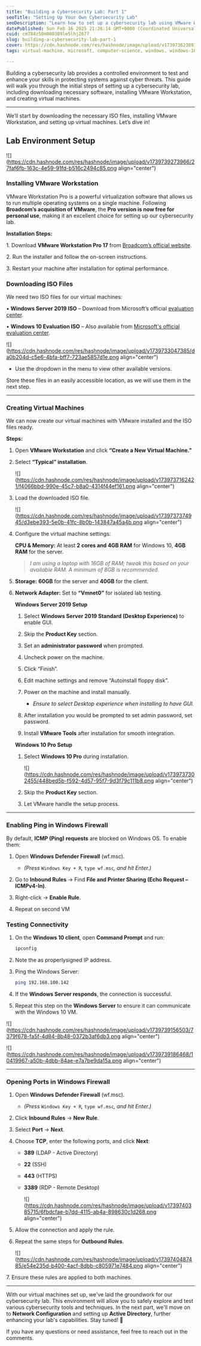```yaml
---
title: "Building a Cybersecurity Lab: Part 1"
seoTitle: "Setting Up Your Own Cybersecurity Lab"
seoDescription: "Learn how to set up a cybersecurity lab using VMware Workstation and virtual machines. Perfect for testing and enhancing cybersecurity skills"
datePublished: Sun Feb 16 2025 21:26:14 GMT+0000 (Coordinated Universal Time)
cuid: cm784z58m000309le5lhj2677
slug: building-a-cybersecurity-lab-part-1
cover: https://cdn.hashnode.com/res/hashnode/image/upload/v1739736238913/e097eb09-4048-4252-9b74-96d5dc13cb89.png
tags: virtual-machine, microsoft, computer-science, windows, windows-10, vmware, virtualization, firewalls, windows-server, cybersecurity-1, homelab, information-security

---
```


Building a cybersecurity lab provides a controlled environment to test and enhance your skills in protecting systems against cyber threats. This guide will walk you through the initial steps of setting up a cybersecurity lab, including downloading necessary software, installing VMware Workstation, and creating virtual machines.

---

We’ll start by downloading the necessary ISO files, installing VMware Workstation, and setting up virtual machines. Let’s dive in!

## **Lab Environment Setup**

![](https://cdn.hashnode.com/res/hashnode/image/upload/v1739739273966/27faf6fb-163c-4e59-91fd-b516c2494c85.png align="center")

### **Installing VMware Workstation**

VMware Workstation Pro is a powerful virtualization software that allows us to run multiple operating systems on a single machine. Following **Broadcom’s acquisition of VMware**, the **Pro version is now free for personal use**, making it an excellent choice for setting up our cybersecurity lab.

**Installation Steps:**

1\. Download **VMware Workstation Pro 17** from [Broadcom’s official website](https://www.vmware.com/products/workstation-pro.html).

2\. Run the installer and follow the on-screen instructions.

3\. Restart your machine after installation for optimal performance.

### **Downloading ISO Files**

We need two ISO files for our virtual machines:

• **Windows Server 2019 ISO** – Download from Microsoft’s official [evaluation center](https://www.microsoft.com/en-us/evalcenter/).

• **Windows 10 Evaluation ISO** – Also available from [Microsoft's official evaluation center](https://www.microsoft.com/en-us/evalcenter/).

![](https://cdn.hashnode.com/res/hashnode/image/upload/v1739733047385/da0b204d-c5e6-4bfa-bff7-723ae5857d1e.png align="center")

* Use the dropdown in the menu to view other available versions.
    

Store these files in an easily accessible location, as we will use them in the next step.

---

### **Creating Virtual Machines**

We can now create our virtual machines with VMware installed and the ISO files ready.

**Steps:**

1. Open **VMware Workstation** and click **“Create a New Virtual Machine.”**
    
2. Select **“Typical” installation**.
    
    ![](https://cdn.hashnode.com/res/hashnode/image/upload/v1739737162421/f4066bbd-990e-45c7-b8a0-4314f44ef161.png align="center")
    

3. Load the downloaded ISO file.
    
    ![](https://cdn.hashnode.com/res/hashnode/image/upload/v1739737374945/d3ebe393-5e0b-41fc-8b0b-143847a45a4b.png align="center")
    
4. Configure the virtual machine settings:
    
    **CPU & Memory:** At least **2 cores and 4GB RAM** for Windows 10, **4GB RAM** for the server.
    
    > *I am using a laptop with 16GB of RAM; tweak this based on your available RAM. A minimum of 8GB is recommended.*
    
5. **Storage:** **60GB** for the server and **40GB** for the client.
    
6. **Network Adapter:** Set to **“Vmnet0”** for isolated lab testing.
    
    **Windows Server 2019 Setup**
    
    1. Select **Windows Server 2019 Standard (Desktop Experience)** to enable GUI.
        
    2. Skip the **Product Key** section.
        
    3. Set an **administrator password** when prompted.
        
    4. Uncheck power on the machine.
        
    5. Click “Finish”.
        
    6. Edit machine settings and remove “Autoinstall floppy disk”.
        
    7. Power on the machine and install manually.
        
        * *Ensure to select Desktop experience when installing to have GUI.*
            
    8. After installation you would be prompted to set admin password, set password.
        
    9. Install **VMware Tools** after installation for smooth integration.
        
    
    **Windows 10 Pro Setup**
    
    1. Select **Windows 10 Pro** during installation.
        
        ![](https://cdn.hashnode.com/res/hashnode/image/upload/v1739737302455/448bed5b-f592-4d57-95f7-9d3f79c111b8.png align="center")
        
    2. Skip the **Product Key** section.
        
    3. Let VMware handle the setup process.
        

---

### **Enabling Ping in Windows Firewall**

By default, **ICMP (Ping) requests** are blocked on Windows OS. To enable them:

1. Open **Windows Defender Firewall** (wf.msc).
    
    * *(Press* `Windows Key + R`*,* `type wf.msc`*, and hit Enter.)*
        
2. Go to **Inbound Rules** → Find **File and Printer Sharing (Echo Request – ICMPv4-In)**.
    
3. Right-click → **Enable Rule**.
    
4. Repeat on second VM
    

### **Testing Connectivity**

1. On the **Windows 10 client**, open **Command Prompt** and run:
    
    ```bash
    ipconfig
    ```
    
2. Note the as properlysigned IP address.
    
3. Ping the Windows Server:
    
    ```bash
    ping 192.168.100.142
    ```
    
4. If the **Windows Server responds**, the connection is successful.
    
5. Repeat this step on the **Windows Server** to ensure it can communicate with the Windows 10 VM.
    

![](https://cdn.hashnode.com/res/hashnode/image/upload/v1739739156503/7379f678-fa5f-4d84-8b48-0372b3af6db3.png align="center")

![](https://cdn.hashnode.com/res/hashnode/image/upload/v1739739186468/10419967-a50b-4dbb-84ae-e7a7be9da15a.png align="center")

---

### **Opening Ports in Windows Firewall**

1. Open **Windows Defender Firewall** (wf.msc).
    
    * *(Press* `Windows Key + R`*,* `type wf.msc`*, and hit Enter.)*
        
2. Click **Inbound Rules** → **New Rule**.
    
3. Select **Port** → **Next**.
    
4. Choose **TCP**, enter the following ports, and click **Next**:
    
    * **389** (LDAP - Active Directory)
        
    * **22** (SSH)
        
    * **443** (HTTPS)
        
    * **3389** (RDP - Remote Desktop)
        
        ![](https://cdn.hashnode.com/res/hashnode/image/upload/v1739740385715/6fbdcfae-b7dd-4115-ab4a-898630c1d268.png align="center")
        
5. Allow the connection and apply the rule.
    
6. Repeat the same steps for **Outbound Rules**.
    
    ![](https://cdn.hashnode.com/res/hashnode/image/upload/v1739740487485/e54e235d-b400-4acf-8dbb-c805971e7484.png align="center")
    

7\. Ensure these rules are applied to both machines.

---

With our virtual machines set up, we've laid the groundwork for our cybersecurity lab. This environment will allow you to safely explore and test various cybersecurity tools and techniques. In the next part, we'll move on to **Network Configuration** and setting up **Active Directory**, further enhancing your lab's capabilities. Stay tuned! 🚀

If you have any questions or need assistance, feel free to reach out in the comments.